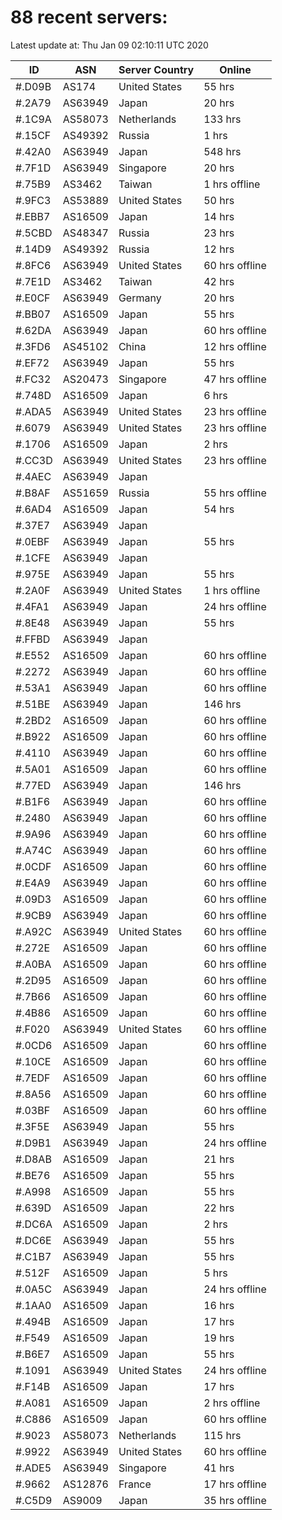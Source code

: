 # 88 recent servers:

Latest update at: Thu Jan 09 02:10:11 UTC 2020

| ID | ASN | Server Country | Online |
| -- | --- | -------------- | ------ |
| #.D09B | AS174 | United States | 55 hrs |
| #.2A79 | AS63949 | Japan | 20 hrs |
| #.1C9A | AS58073 | Netherlands | 133 hrs |
| #.15CF | AS49392 | Russia | 1 hrs |
| #.42A0 | AS63949 | Japan | 548 hrs |
| #.7F1D | AS63949 | Singapore | 20 hrs |
| #.75B9 | AS3462 | Taiwan | 1 hrs offline |
| #.9FC3 | AS53889 | United States | 50 hrs |
| #.EBB7 | AS16509 | Japan | 14 hrs |
| #.5CBD | AS48347 | Russia | 23 hrs |
| #.14D9 | AS49392 | Russia | 12 hrs |
| #.8FC6 | AS63949 | United States | 60 hrs offline |
| #.7E1D | AS3462 | Taiwan | 42 hrs |
| #.E0CF | AS63949 | Germany | 20 hrs |
| #.BB07 | AS16509 | Japan | 55 hrs |
| #.62DA | AS63949 | Japan | 60 hrs offline |
| #.3FD6 | AS45102 | China | 12 hrs offline |
| #.EF72 | AS63949 | Japan | 55 hrs |
| #.FC32 | AS20473 | Singapore | 47 hrs offline |
| #.748D | AS16509 | Japan | 6 hrs |
| #.ADA5 | AS63949 | United States | 23 hrs offline |
| #.6079 | AS63949 | United States | 23 hrs offline |
| #.1706 | AS16509 | Japan | 2 hrs |
| #.CC3D | AS63949 | United States | 23 hrs offline |
| #.4AEC | AS63949 | Japan | |
| #.B8AF | AS51659 | Russia | 55 hrs offline |
| #.6AD4 | AS16509 | Japan | 54 hrs |
| #.37E7 | AS63949 | Japan | |
| #.0EBF | AS63949 | Japan | 55 hrs |
| #.1CFE | AS63949 | Japan | |
| #.975E | AS63949 | Japan | 55 hrs |
| #.2A0F | AS63949 | United States | 1 hrs offline |
| #.4FA1 | AS63949 | Japan | 24 hrs offline |
| #.8E48 | AS63949 | Japan | 55 hrs |
| #.FFBD | AS63949 | Japan | |
| #.E552 | AS16509 | Japan | 60 hrs offline |
| #.2272 | AS63949 | Japan | 60 hrs offline |
| #.53A1 | AS63949 | Japan | 60 hrs offline |
| #.51BE | AS63949 | Japan | 146 hrs |
| #.2BD2 | AS16509 | Japan | 60 hrs offline |
| #.B922 | AS16509 | Japan | 60 hrs offline |
| #.4110 | AS63949 | Japan | 60 hrs offline |
| #.5A01 | AS16509 | Japan | 60 hrs offline |
| #.77ED | AS63949 | Japan | 146 hrs |
| #.B1F6 | AS63949 | Japan | 60 hrs offline |
| #.2480 | AS63949 | Japan | 60 hrs offline |
| #.9A96 | AS63949 | Japan | 60 hrs offline |
| #.A74C | AS63949 | Japan | 60 hrs offline |
| #.0CDF | AS16509 | Japan | 60 hrs offline |
| #.E4A9 | AS63949 | Japan | 60 hrs offline |
| #.09D3 | AS16509 | Japan | 60 hrs offline |
| #.9CB9 | AS63949 | Japan | 60 hrs offline |
| #.A92C | AS63949 | United States | 60 hrs offline |
| #.272E | AS16509 | Japan | 60 hrs offline |
| #.A0BA | AS16509 | Japan | 60 hrs offline |
| #.2D95 | AS16509 | Japan | 60 hrs offline |
| #.7B66 | AS16509 | Japan | 60 hrs offline |
| #.4B86 | AS16509 | Japan | 60 hrs offline |
| #.F020 | AS63949 | United States | 60 hrs offline |
| #.0CD6 | AS16509 | Japan | 60 hrs offline |
| #.10CE | AS16509 | Japan | 60 hrs offline |
| #.7EDF | AS16509 | Japan | 60 hrs offline |
| #.8A56 | AS16509 | Japan | 60 hrs offline |
| #.03BF | AS16509 | Japan | 60 hrs offline |
| #.3F5E | AS63949 | Japan | 55 hrs |
| #.D9B1 | AS63949 | Japan | 24 hrs offline |
| #.D8AB | AS16509 | Japan | 21 hrs |
| #.BE76 | AS16509 | Japan | 55 hrs |
| #.A998 | AS16509 | Japan | 55 hrs |
| #.639D | AS16509 | Japan | 22 hrs |
| #.DC6A | AS16509 | Japan | 2 hrs |
| #.DC6E | AS63949 | Japan | 55 hrs |
| #.C1B7 | AS63949 | Japan | 55 hrs |
| #.512F | AS16509 | Japan | 5 hrs |
| #.0A5C | AS63949 | Japan | 24 hrs offline |
| #.1AA0 | AS16509 | Japan | 16 hrs |
| #.494B | AS16509 | Japan | 17 hrs |
| #.F549 | AS16509 | Japan | 19 hrs |
| #.B6E7 | AS16509 | Japan | 55 hrs |
| #.1091 | AS63949 | United States | 24 hrs offline |
| #.F14B | AS16509 | Japan | 17 hrs |
| #.A081 | AS16509 | Japan | 2 hrs offline |
| #.C886 | AS16509 | Japan | 60 hrs offline |
| #.9023 | AS58073 | Netherlands | 115 hrs |
| #.9922 | AS63949 | United States | 60 hrs offline |
| #.ADE5 | AS63949 | Singapore | 41 hrs |
| #.9662 | AS12876 | France | 17 hrs offline |
| #.C5D9 | AS9009 | Japan | 35 hrs offline |


